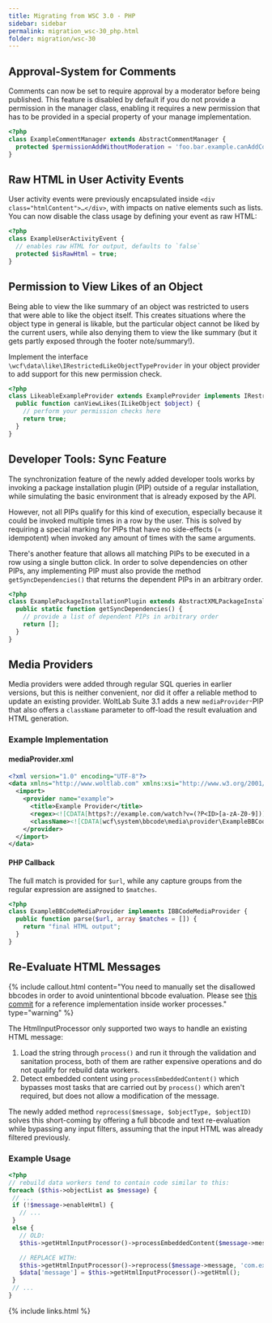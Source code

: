 ```yaml
---
title: Migrating from WSC 3.0 - PHP
sidebar: sidebar
permalink: migration_wsc-30_php.html
folder: migration/wsc-30
---
```


## Approval-System for Comments

Comments can now be set to require approval by a moderator before being published. This feature is disabled by default if you do not provide a permission in the manager class, enabling it requires a new permission that has to be provided in a special property of your manage implementation.

```php
<?php
class ExampleCommentManager extends AbstractCommentManager {
  protected $permissionAddWithoutModeration = 'foo.bar.example.canAddCommentWithoutModeration';
}
```

## Raw HTML in User Activity Events

User activity events were previously encapsulated inside `<div class="htmlContent">…</div>`, with impacts on native elements such as lists. You can now disable the class usage by defining your event as raw HTML:

```php
<?php
class ExampleUserActivityEvent {
  // enables raw HTML for output, defaults to `false`
  protected $isRawHtml = true;
}
```

## Permission to View Likes of an Object

Being able to view the like summary of an object was restricted to users that were able to like the object itself. This creates situations where the object type in general is likable, but the particular object cannot be liked by the current users, while also denying them to view the like summary (but it gets partly exposed through the footer note/summary!).

Implement the interface `\wcf\data\like\IRestrictedLikeObjectTypeProvider` in your object provider to add support for this new permission check.

```php
<?php
class LikeableExampleProvider extends ExampleProvider implements IRestrictedLikeObjectTypeProvider, IViewableLikeProvider {
  public function canViewLikes(ILikeObject $object) {
    // perform your permission checks here
    return true;
  }
}
```

## Developer Tools: Sync Feature

The synchronization feature of the newly added developer tools works by invoking a package installation plugin (PIP) outside of a regular installation, while simulating the basic environment that is already exposed by the API.

However, not all PIPs qualify for this kind of execution, especially because it could be invoked multiple times in a row by the user. This is solved by requiring a special marking for PIPs that have no side-effects (= idempotent) when invoked any amount of times with the same arguments.

There's another feature that allows all matching PIPs to be executed in a row using a single button click. In order to solve dependencies on other PIPs, any implementing PIP must also provide the method `getSyncDependencies()` that returns the dependent PIPs in an arbitrary order.

```php
<?php
class ExamplePackageInstallationPlugin extends AbstractXMLPackageInstallationPlugin implements IIdempotentPackageInstallationPlugin {
  public static function getSyncDependencies() {
    // provide a list of dependent PIPs in arbitrary order
    return [];
  }
}
```

## Media Providers

Media providers were added through regular SQL queries in earlier versions, but this is neither convenient, nor did it offer a reliable method to update an existing provider. WoltLab Suite 3.1 adds a new `mediaProvider`-PIP that also offers a `className` parameter to off-load the result evaluation and HTML generation.

### Example Implementation

#### mediaProvider.xml

```xml
<?xml version="1.0" encoding="UTF-8"?>
<data xmlns="http://www.woltlab.com" xmlns:xsi="http://www.w3.org/2001/XMLSchema-instance" xsi:schemaLocation="http://www.woltlab.com http://www.woltlab.com/XSD/tornado/mediaProvider.xsd">
  <import>
    <provider name="example">
      <title>Example Provider</title>
      <regex><![CDATA[https?://example.com/watch?v=(?P<ID>[a-zA-Z0-9])]]></regex>
      <className><![CDATA[wcf\system\bbcode\media\provider\ExampleBBCodeMediaProvider]]></className>
    </provider>
  </import>
</data>
```

#### PHP Callback

The full match is provided for `$url`, while any capture groups from the regular expression are assigned to `$matches`.

```php
<?php
class ExampleBBCodeMediaProvider implements IBBCodeMediaProvider {
  public function parse($url, array $matches = []) {
    return "final HTML output";
  }
}
```

## Re-Evaluate HTML Messages

{% include callout.html content="You need to manually set the disallowed bbcodes in order to avoid unintentional bbcode evaluation. Please see [this commit](https://github.com/WoltLab/WCF/commit/7e058783da1378dda5393a9bb4df9cfe94e5b394) for a reference implementation inside worker processes." type="warning" %}

The HtmlInputProcessor only supported two ways to handle an existing HTML message:

 1. Load the string through `process()` and run it through the validation and sanitation process, both of them are rather expensive operations and do not qualify for rebuild data workers.
 2. Detect embedded content using `processEmbeddedContent()` which bypasses most tasks that are carried out by `process()` which aren't required, but does not allow a modification of the message.

The newly added method `reprocess($message, $objectType, $objectID)` solves this short-coming by offering a full bbcode and text re-evaluation while bypassing any input filters, assuming that the input HTML was already filtered previously.

### Example Usage

```php
<?php
// rebuild data workers tend to contain code similar to this:
foreach ($this->objectList as $message) {
 // ...
 if (!$message->enableHtml) {
   // ...
 }
 else {
   // OLD:
   $this->getHtmlInputProcessor()->processEmbeddedContent($message->message, 'com.example.foo.message', $message->messageID);

   // REPLACE WITH:
   $this->getHtmlInputProcessor()->reprocess($message->message, 'com.example.foo.message', $message->messageID);
   $data['message'] = $this->getHtmlInputProcessor()->getHtml();
 }
 // ...
}
```

{% include links.html %}
